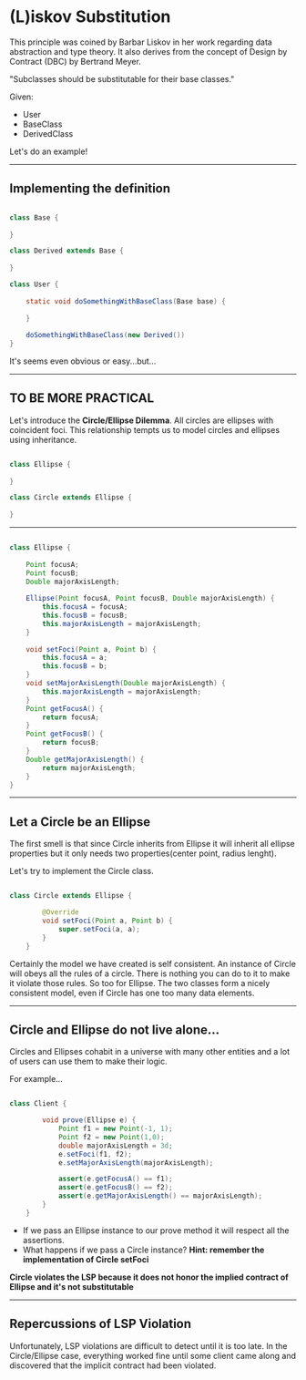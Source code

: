 # (L)iskov Substitution
This principle was coined by Barbar Liskov in her work regarding data abstraction and type theory.
It also derives from the concept of Design by Contract (DBC) by Bertrand Meyer.

<div class="notebox">
    "Subclasses should be substitutable for their base classes."
</div>

Given:
- User
- BaseClass
- DerivedClass

Let's do an example!

---
## Implementing the definition

```java

class Base {
    
}

class Derived extends Base {
    
}

class User {
    
    static void doSomethingWithBaseClass(Base base) {
        
    }
    
    doSomethingWithBaseClass(new Derived())
}
```

It's seems even obvious or easy...but...

---
## TO BE MORE PRACTICAL
Let's introduce the **Circle/Ellipse Dilemma**.
All circles are ellipses with coincident foci.
This relationship tempts us to model circles and ellipses using inheritance.

```java

class Ellipse {
    
}

class Circle extends Ellipse {
    
}

```

---

```java

class Ellipse {
    
    Point focusA;
    Point focusB;
    Double majorAxisLength;
    
    Ellipse(Point focusA, Point focusB, Double majorAxisLength) {
        this.focusA = focusA;
        this.focusB = focusB;
        this.majorAxisLength = majorAxisLength;
    }
    
    void setFoci(Point a, Point b) {
        this.focusA = a;
        this.focusB = b;
    }
    void setMajorAxisLength(Double majorAxisLength) {
        this.majorAxisLength = majorAxisLength;
    }
    Point getFocusA() {
        return focusA;
    }
    Point getFocusB() {
        return focusB;
    }
    Double getMajorAxisLength() {
        return majorAxisLength;
    }
}
```

---
## Let a Circle be an Ellipse
The first smell is that since Circle inherits from Ellipse it will inherit all ellipse properties but it only needs two properties(center point, radius lenght).

Let's try to implement the Circle class.

```java

class Circle extends Ellipse {

        @Override
        void setFoci(Point a, Point b) {
            super.setFoci(a, a);
        }
    }

```

Certainly the model we have created is self consistent. An instance of Circle will obeys all the rules of a circle. There is nothing you
can do to it to make it violate those rules. So too for Ellipse. The two classes form
a nicely consistent model, even if Circle has one too many data elements.

---
## Circle and Ellipse do not live alone...
Circles and Ellipses cohabit in a universe with many other entities and a lot of users can use them to make their logic.

For example...

```java

class Client {

        void prove(Ellipse e) {
            Point f1 = new Point(-1, 1);
            Point f2 = new Point(1,0);
            double majorAxisLength = 3d;
            e.setFoci(f1, f2);
            e.setMajorAxisLength(majorAxisLength);

            assert(e.getFocusA() == f1);
            assert(e.getFocusB() == f2);
            assert(e.getMajorAxisLength() == majorAxisLength);
        }
    }

```
- If we pass an Ellipse instance to our prove method it will respect all the assertions.
- What happens if we pass a Circle instance? **Hint: remember the implementation of Circle setFoci**

**Circle violates the LSP because it does not honor the implied contract of Ellipse and it's not substitutable**

---
## Repercussions of LSP Violation
Unfortunately, LSP violations are difficult to detect until it is too late. 
In the Circle/Ellipse case, everything worked fine until some client came along and discovered that the implicit contract had been violated.

